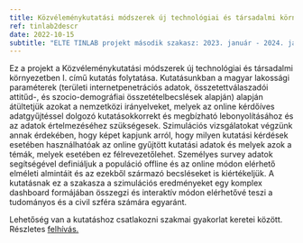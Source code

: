 ```yaml
---
title: Közvéleménykutatási módszerek új technológiai és társadalmi környezetben II.
ref: tinlab2descr
date: 2022-10-15
subtitle: "ELTE TINLAB projekt második szakasz: 2023. január - 2024. január"
---
```


Ez a projekt a Közvéleménykutatási módszerek új technológiai és társadalmi környezetben I. című kutatás folytatása. Kutatásunkban a magyar lakossági paraméterek (területi internetpenetrációs adatok, összetettválaszadói attitűd-, és szocio-demográfiai összetételbecslések alapján) alapján átültetjük azokat a nemzetközi irányelveket, melyek az online kérdőíves adatgyűjtéssel dolgozó kutatásokkorrekt és megbízható lebonyolításához és az adatok értelmezéséhez szükségesek. Szimulációs vizsgálatokat végzünk annak érdekében, hogy képet kapjunk arról, hogy milyen kutatási kérdések esetében használhatóak az online gyűjtött kutatási adatok és melyek azok a témák, melyek esetében ez félrevezetőlehet. Személyes survey adatok segítségével definiáljuk a populáció offline és az online módon elérhető elméleti almintáit és az ezekből származó becsléseket is kiértékeljük. A kutatásnak ez a szakasza a szimulációs eredményeket egy komplex dashboard formájában összegzi és interaktív módon elérhetővé teszi a tudományos és a civil szféra számára egyaránt.

Lehetőség van a kutatáshoz csatlakozni szakmai gyakorlat keretei között. Részletes <a href="/pdfs/SMRB_gyakornoki_kiírás_20230310.pdf" target="_blank">felhívás.</a>
